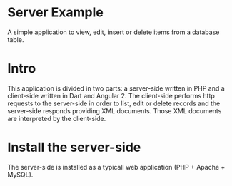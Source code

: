 # Server Example
A simple application to view, edit, insert or delete items from a database table.

# Intro

This application is divided in two parts: a server-side written in PHP and a client-side written in Dart and Angular 2. The client-side performs http requests to the server-side in order to list, edit or delete records and the server-side responds providing XML documents. Those XML documents are interpreted by the client-side.

# Install the server-side

The server-side is installed as a typicall web application (PHP + Apache + MySQL).
